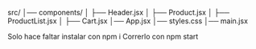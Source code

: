 src/
│── components/
│   ├── Header.jsx
│   ├── Product.jsx
│   ├── ProductList.jsx
│   ├── Cart.jsx
│── App.jsx
│── styles.css
│── main.jsx

Solo hace faltar instalar con npm i 
Correrlo con npm start